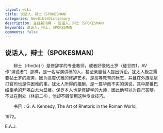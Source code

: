```yaml
---
layout: wiki
title: 说话人，辩士（SPOKESMAN）
categories: NewBibleDictionary
description: 圣经新词典 - 说话人，辩士（SPOKESMAN）
keywords: 说话人，辩士, SPOKESMAN
comments: false
---
```


## 说话人，辩士（SPOKESMAN）

　　辩士（rhe{to{r）是修辞学的专业教师，或者好像帖土罗（徒廿四1，AV 作“演说者”）那样，是一名写演讲稿的人，甚至亲自替人提出诉讼。犹太人极之需要帖土罗的服务，因为高度优雅的修辞艺术，是高等教育的标志，并且在外族法庭打官司也是件困难的事。犹太人所得的报酬，是一篇华而不实的演说，其中那番巴结奉承的开埸白尤为显著。保罗本人也是修辞学的大师，因此他可以为自己答辩。不过在别处（林前二4），他却不屑使用这种专业技巧。

　　书目：G. A. Kennedy, The Art of Rhetoric in the Roman World,

1972。

E.A.J.








